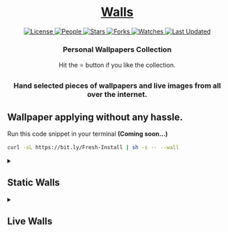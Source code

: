 <div align = "center">
  <h1>
    <a href="https://github.com/adityastomar67/Wallpapers">Walls</a>
  </h1>
  <a href="https://github.com/adityastomar67/Wallpapers/blob/main/LICENSE.md">
    <img alt="License" src="https://img.shields.io/github/license/adityastomar67/Wallpapers?style=flat&color=eee&label=">
  </a>
  <a href="https://github.com/adityastomar67/Wallpapers/graphs/contributors">
    <img alt="People" src="https://img.shields.io/github/contributors/adityastomar67/Wallpapers?style=flat&color=ffaaf2&label=People">
  </a>
  <a href="https://github.com/adityastomar67/Wallpapers/stargazers">
    <img alt="Stars" src="https://img.shields.io/github/stars/adityastomar67/Wallpapers?style=flat&color=98c379&label=Stars">
  </a>
  <a href="https://github.com/adityastomar67/Wallpapers/network/members">
    <img alt="Forks" src="https://img.shields.io/github/forks/adityastomar67/Wallpapers?style=flat&color=66a8e0&label=Forks">
  </a>
  <a href="https://github.com/adityastomar67/Wallpapers/watchers">
    <img alt="Watches" src="https://img.shields.io/github/watchers/adityastomar67/Wallpapers?style=flat&color=f5d08b&label=Watches">
  </a>
  <a href="https://github.com/adityastomar67/Wallpapers/pulse">
    <img alt="Last Updated" src="https://img.shields.io/github/last-commit/adityastomar67/Wallpapers?style=flat&color=e06c75&label=">
  </a>
  <h3>Personal Wallpapers Collection</h3>
    Hit the ⭐ button if you like the collection.
  <h3> Hand selected pieces of wallpapers and live images from all over the internet. </h3>
</div>

## Wallpaper applying without any hassle.
Run this code snippet in your terminal **(Coming soon...)**
```bash
curl -sL https://bit.ly/Fresh-Install | sh -s -- --wall
```

<details>
  <summary>
    <h2>Static Walls</h2>
  </summary>
  <span>
    <img src='https://github.com/adityastomar67/Wallpapers/blob/main/Static/wall1.jpg' alt='wall1' width=400px>
    <img src='https://github.com/adityastomar67/Wallpapers/blob/main/Static/wall2.jpg' alt='wall2' width=400px>
    <img src='https://github.com/adityastomar67/Wallpapers/blob/main/Static/wall3.jpg' alt='wall3' width=400px>
    <img src='https://github.com/adityastomar67/Wallpapers/blob/main/Static/wall4.jpg' alt='wall4' width=400px>
    <img src='https://github.com/adityastomar67/Wallpapers/blob/main/Static/wall5.jpg' alt='wall5' width=400px>
    <img src='https://github.com/adityastomar67/Wallpapers/blob/main/Static/wall6.jpg' alt='wall6' width=400px>
    <img src='https://github.com/adityastomar67/Wallpapers/blob/main/Static/wall7.jpg' alt='wall7' width=400px>
    <img src='https://github.com/adityastomar67/Wallpapers/blob/main/Static/wall8.jpg' alt='wall8' width=400px>
    <img src='https://github.com/adityastomar67/Wallpapers/blob/main/Static/wall9.jpg' alt='wall9' width=400px>
    <img src='https://github.com/adityastomar67/Wallpapers/blob/main/Static/wall10.jpg' alt='wall10' width=400px>
    <img src='https://github.com/adityastomar67/Wallpapers/blob/main/Static/wall11.jpg' alt='wall11' width=400px>
    <img src='https://github.com/adityastomar67/Wallpapers/blob/main/Static/wall12.jpg' alt='wall12' width=400px>
    <img src='https://github.com/adityastomar67/Wallpapers/blob/main/Static/wall13.jpg' alt='wall13' width=400px>
    <img src='https://github.com/adityastomar67/Wallpapers/blob/main/Static/wall14.jpg' alt='wall14' width=400px>
    <img src='https://github.com/adityastomar67/Wallpapers/blob/main/Static/wall15.jpg' alt='wall15' width=400px>
    <img src='https://github.com/adityastomar67/Wallpapers/blob/main/Static/wall16.jpg' alt='wall16' width=400px>
    <img src='https://github.com/adityastomar67/Wallpapers/blob/main/Static/wall17.png' alt='wall17' width=400px>
    <img src='https://github.com/adityastomar67/Wallpapers/blob/main/Static/wall18.jpg' alt='wall18' width=400px>
    <img src='https://github.com/adityastomar67/Wallpapers/blob/main/Static/wall19.jpg' alt='wall19' width=400px>
    <img src='https://github.com/adityastomar67/Wallpapers/blob/main/Static/wall20.jpg' alt='wall20' width=400px>
    <img src='https://github.com/adityastomar67/Wallpapers/blob/main/Static/wall21.png' alt='wall21' width=400px>
    <img src='https://github.com/adityastomar67/Wallpapers/blob/main/Static/wall22.png' alt='wall22' width=400px>
    <img src='https://github.com/adityastomar67/Wallpapers/blob/main/Static/wall23.jpg' alt='wall23' width=400px>
    <img src='https://github.com/adityastomar67/Wallpapers/blob/main/Static/wall24.png' alt='wall24' width=400px>
    <img src='https://github.com/adityastomar67/Wallpapers/blob/main/Static/wall25.jpg' alt='wall25' width=400px>
    <img src='https://github.com/adityastomar67/Wallpapers/blob/main/Static/wall26.jpg' alt='wall26' width=400px>
    <img src='https://github.com/adityastomar67/Wallpapers/blob/main/Static/wall27.jpg' alt='wall27' width=400px>
    <img src='https://github.com/adityastomar67/Wallpapers/blob/main/Static/wall28.jpg' alt='wall28' width=400px>
    <img src='https://github.com/adityastomar67/Wallpapers/blob/main/Static/wall29.png' alt='wall29' width=400px>
    <img src='https://github.com/adityastomar67/Wallpapers/blob/main/Static/wall30.jpg' alt='wall30' width=400px>
    <img src='https://github.com/adityastomar67/Wallpapers/blob/main/Static/wall31.jpg' alt='wall31' width=400px>
    <img src='https://github.com/adityastomar67/Wallpapers/blob/main/Static/wall32.jpg' alt='wall32' width=400px>
    <img src='https://github.com/adityastomar67/Wallpapers/blob/main/Static/wall33.jpg' alt='wall33' width=400px>
    <img src='https://github.com/adityastomar67/Wallpapers/blob/main/Static/wall34.jpg' alt='wall34' width=400px>
    <img src='https://github.com/adityastomar67/Wallpapers/blob/main/Static/wall35.jpg' alt='wall35' width=400px>
    <img src='https://github.com/adityastomar67/Wallpapers/blob/main/Static/wall36.jpg' alt='wall36' width=400px>
    <img src='https://github.com/adityastomar67/Wallpapers/blob/main/Static/wall37.jpg' alt='wall37' width=400px>
    <img src='https://github.com/adityastomar67/Wallpapers/blob/main/Static/wall38.jpg' alt='wall38' width=400px>
    <img src='https://github.com/adityastomar67/Wallpapers/blob/main/Static/wall39.jpg' alt='wall39' width=400px>
    <img src='https://github.com/adityastomar67/Wallpapers/blob/main/Static/wall40.jpg' alt='wall40' width=400px>
    <img src='https://github.com/adityastomar67/Wallpapers/blob/main/Static/wall41.jpg' alt='wall41' width=400px>
    <img src='https://github.com/adityastomar67/Wallpapers/blob/main/Static/wall42.jpg' alt='wall42' width=400px>
    <img src='https://github.com/adityastomar67/Wallpapers/blob/main/Static/wall43.jpg' alt='wall43' width=400px>
    <img src='https://github.com/adityastomar67/Wallpapers/blob/main/Static/wall44.jpg' alt='wall44' width=400px>
    <img src='https://github.com/adityastomar67/Wallpapers/blob/main/Static/wall45.jpg' alt='wall45' width=400px>
    <img src='https://github.com/adityastomar67/Wallpapers/blob/main/Static/wall46.jpg' alt='wall46' width=400px>
    <img src='https://github.com/adityastomar67/Wallpapers/blob/main/Static/wall47.jpg' alt='wall47' width=400px>
    <img src='https://github.com/adityastomar67/Wallpapers/blob/main/Static/wall48.jpg' alt='wall48' width=400px>
    <img src='https://github.com/adityastomar67/Wallpapers/blob/main/Static/wall49.jpg' alt='wall49' width=400px>
    <img src='https://github.com/adityastomar67/Wallpapers/blob/main/Static/wall50.jpg' alt='wall50' width=400px>
    <img src='https://github.com/adityastomar67/Wallpapers/blob/main/Static/wall51.jpg' alt='wall51' width=400px>
    <img src='https://github.com/adityastomar67/Wallpapers/blob/main/Static/wall52.jpg' alt='wall52' width=400px>
    <img src='https://github.com/adityastomar67/Wallpapers/blob/main/Static/wall53.jpg' alt='wall53' width=400px>
    <img src='https://github.com/adityastomar67/Wallpapers/blob/main/Static/wall54.jpg' alt='wall54' width=400px>
    <img src='https://github.com/adityastomar67/Wallpapers/blob/main/Static/wall55.jpg' alt='wall55' width=400px>
    <img src='https://github.com/adityastomar67/Wallpapers/blob/main/Static/wall56.jpg' alt='wall56' width=400px>
    <img src='https://github.com/adityastomar67/Wallpapers/blob/main/Static/wall57.jpg' alt='wall57' width=400px>
    <img src='https://github.com/adityastomar67/Wallpapers/blob/main/Static/wall58.jpg' alt='wall58' width=400px>
    <img src='https://github.com/adityastomar67/Wallpapers/blob/main/Static/wall59.jpg' alt='wall59' width=400px>
    <img src='https://github.com/adityastomar67/Wallpapers/blob/main/Static/wall60.jpg' alt='wall60' width=400px>
    <img src='https://github.com/adityastomar67/Wallpapers/blob/main/Static/wall61.jpg' alt='wall61' width=400px>
    <img src='https://github.com/adityastomar67/Wallpapers/blob/main/Static/wall62.png' alt='wall62' width=400px>
    <img src='https://github.com/adityastomar67/Wallpapers/blob/main/Static/wall63.jpg' alt='wall63' width=400px>
    <img src='https://github.com/adityastomar67/Wallpapers/blob/main/Static/wall64.jpg' alt='wall64' width=400px>
    <img src='https://github.com/adityastomar67/Wallpapers/blob/main/Static/wall65.jpg' alt='wall65' width=400px>
    <img src='https://github.com/adityastomar67/Wallpapers/blob/main/Static/wall66.jpg' alt='wall66' width=400px>
  </span>
</details>

<details>
  <summary>
    <h2>Live Walls</h2>
  </summary>
  
> Note: These below are compressed files, to download in original quality, simply download or clone the repo or use above link to install

https://user-images.githubusercontent.com/33474611/192243445-008ca13c-f614-46d2-ba5e-6dd86f5a3b48.mp4

https://user-images.githubusercontent.com/33474611/192243474-4cf00d93-303b-4d13-b7d1-39fd0daa4015.mp4

https://user-images.githubusercontent.com/33474611/192243478-258d884c-72af-431f-baa4-2345aaa6e754.mp4

https://user-images.githubusercontent.com/33474611/192243485-0cb16514-cbd8-444a-b7be-dc1b22086b71.mp4

https://user-images.githubusercontent.com/33474611/192243497-3b0bd385-d430-4c5b-80af-b2c5b94da0d8.mp4

https://user-images.githubusercontent.com/33474611/192243528-f3531a77-2248-4f30-9cd4-523d3737e583.mp4

https://user-images.githubusercontent.com/33474611/192243531-c2d43a57-8962-4883-b49a-d65e30237ce0.mp4

https://user-images.githubusercontent.com/33474611/192243549-f92b7655-565b-48f8-9b7f-0ff33c3a4a8e.mp4

https://user-images.githubusercontent.com/33474611/192243561-2f4bacba-8f54-4dee-831c-87305eaa8188.mp4

https://user-images.githubusercontent.com/33474611/192243581-e8e7850b-62c6-4ab1-9c8d-51ce6d4d6809.mp4

https://user-images.githubusercontent.com/33474611/192243596-20e3cb2b-b263-4cd1-914f-d431740083c2.mp4

</details>
